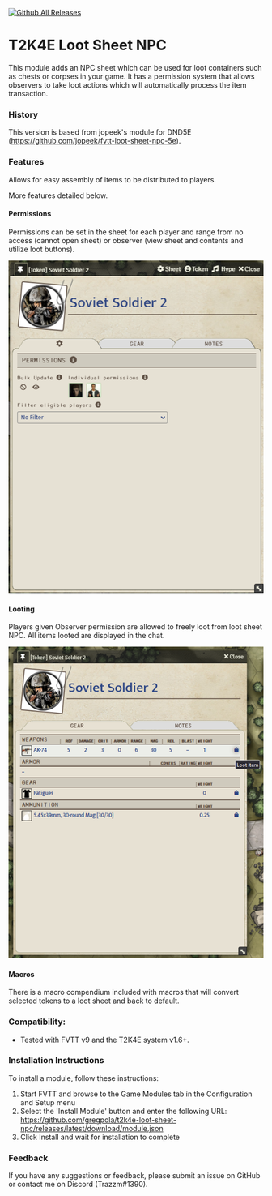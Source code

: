 [![Github All Releases](https://img.shields.io/github/downloads/gregpola/t2k4e-loot-sheet-npc/total.svg)]() 
<!-- [![Donate](https://img.shields.io/badge/Donate-BuyMeACoffee-green.svg)](https://www.buymeacoffee.com/ChalkOne) -->
# T2K4E Loot Sheet NPC

This module adds an NPC sheet which can be used for loot containers such as chests or corpses in your game. It has a permission system that allows observers to take loot actions which will automatically process the item transaction. 

### History

This version is based from jopeek's module for DND5E (https://github.com/jopeek/fvtt-loot-sheet-npc-5e).

### Features

Allows for easy assembly of items to be distributed to players.

More features detailed below.

#### Permissions
Permissions can be set in the sheet for each player and range from no access (cannot open sheet) or observer (view sheet and contents and utilize loot buttons).

[//]: # (Permissions Tab)
![demo_permissions](images/permissions.webp)

#### Looting
Players given Observer permission are allowed to freely loot from loot sheet NPC. All items looted are displayed in the chat.

[//]: # (Gear Tab)
![demo_looting](images/looting.webp)

#### Macros
There is a macro compendium included with macros that will convert selected tokens to a loot sheet and back to default.

### Compatibility:
- Tested with FVTT v9 and the T2K4E system v1.6+.

### Installation Instructions

To install a module, follow these instructions:

1. Start FVTT and browse to the Game Modules tab in the Configuration and Setup menu
2. Select the 'Install Module' button and enter the following URL: https://github.com/gregpola/t2k4e-loot-sheet-npc/releases/latest/download/module.json
3. Click Install and wait for installation to complete 

### Feedback

If you have any suggestions or feedback, please submit an issue on GitHub or contact me on Discord (Trazzm#1390).
